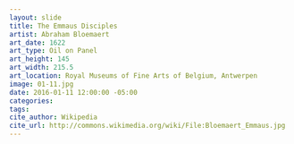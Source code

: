 ```yaml
---
layout: slide
title: The Emmaus Disciples
artist: Abraham Bloemaert
art_date: 1622
art_type: Oil on Panel
art_height: 145
art_width: 215.5
art_location: Royal Museums of Fine Arts of Belgium, Antwerpen
image: 01-11.jpg
date: 2016-01-11 12:00:00 -05:00
categories:
tags:
cite_author: Wikipedia
cite_url: http://commons.wikimedia.org/wiki/File:Bloemaert_Emmaus.jpg
---
```

